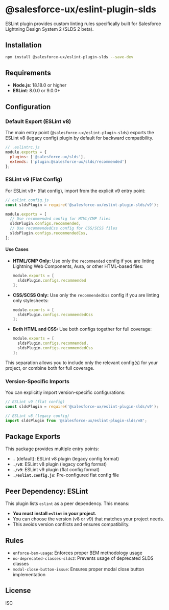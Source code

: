 # @salesforce-ux/eslint-plugin-slds

ESLint plugin provides custom linting rules specifically built for Salesforce Lightning Design System 2 (SLDS 2 beta).

## Installation

```bash
npm install @salesforce-ux/eslint-plugin-slds --save-dev
```

## Requirements

- **Node.js**: 18.18.0 or higher
- **ESLint**: 8.0.0 or 9.0.0+

## Configuration

### Default Export (ESLint v8)

The main entry point (`@salesforce-ux/eslint-plugin-slds`) exports the ESLint v8 (legacy config) plugin by default for backward compatibility.

```javascript
// .eslintrc.js
module.exports = {
  plugins: ['@salesforce-ux/slds'],
  extends: ['plugin:@salesforce-ux/slds/recommended']
};
```

### ESLint v9 (Flat Config)

For ESLint v9+ (flat config), import from the explicit v9 entry point:

```javascript
// eslint.config.js
const sldsPlugin = require('@salesforce-ux/eslint-plugin-slds/v9');

module.exports = [
  // Use recommended config for HTML/CMP files
  sldsPlugin.configs.recommended,
  // Use recommendedCss config for CSS/SCSS files
  sldsPlugin.configs.recommendedCss,
];
```

#### Use Cases

- **HTML/CMP Only:**
  Use only the `recommended` config if you are linting Lightning Web Components, Aura, or other HTML-based files:
  ```js
  module.exports = [
    sldsPlugin.configs.recommended
  ];
  ```

- **CSS/SCSS Only:**
  Use only the `recommendedCss` config if you are linting only stylesheets:
  ```js
  module.exports = [
    sldsPlugin.configs.recommendedCss
  ];
  ```

- **Both HTML and CSS:**
  Use both configs together for full coverage:
  ```js
  module.exports = [
    sldsPlugin.configs.recommended,
    sldsPlugin.configs.recommendedCss
  ];
  ```

This separation allows you to include only the relevant config(s) for your project, or combine both for full coverage.

### Version-Specific Imports

You can explicitly import version-specific configurations:

```javascript
// ESLint v9 (flat config)
const sldsPlugin = require('@salesforce-ux/eslint-plugin-slds/v9');

// ESLint v8 (legacy config)
import sldsPlugin from '@salesforce-ux/eslint-plugin-slds/v8';
```

## Package Exports

This package provides multiple entry points:

- **`.`** (default): ESLint v8 plugin (legacy config format)
- **`./v8`**: ESLint v8 plugin (legacy config format)
- **`./v9`**: ESLint v9 plugin (flat config format)
- **`./eslint.config.js`**: Pre-configured flat config file

## Peer Dependency: ESLint

This plugin lists `eslint` as a peer dependency. This means:
- **You must install `eslint` in your project.**
- You can choose the version (v8 or v9) that matches your project needs.
- This avoids version conflicts and ensures compatibility.

## Rules

- `enforce-bem-usage`: Enforces proper BEM methodology usage
- `no-deprecated-classes-slds2`: Prevents usage of deprecated SLDS classes
- `modal-close-button-issue`: Ensures proper modal close button implementation

## License

ISC